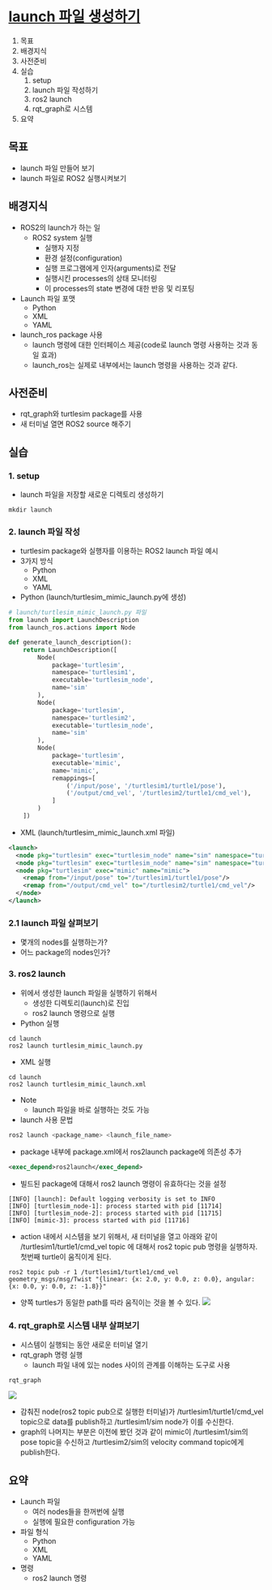 # [launch 파일 생성하기](https://docs.ros.org/en/humble/Tutorials/Intermediate/Launch/Creating-Launch-Files.html)
1. 목표
2. 배경지식
3. 사전준비
4. 실습
   1. setup
   2. launch 파일 작성하기
   3. ros2 launch
   4. rqt_graph로 시스템 
5. 요약

## 목표
* launch 파일 만들어 보기 
* launch 파일로 ROS2 실행시켜보기
## 배경지식
* ROS2의 launch가 하는 일
  * ROS2 system 실행
    * 실행자 지정
    * 환경 설정(configuration)
    * 실행 프로그램에게 인자(arguments)로 전달
    * 실행시킨 processes의 상태 모니터링
    * 이 processes의 state 변경에 대한 반응 및 리포팅
* Launch 파일 포맷
  * Python
  * XML
  * YAML
* launch_ros package 사용
  * launch 명령에 대한 인터페이스 제공(code로 launch 명령 사용하는 것과 동일 효과)
  * launch_ros는 실제로 내부에서는 launch 명령을 사용하는 것과 같다.

## 사전준비
* rqt_graph와 turtlesim package를 사용
* 새 터미널 열면 ROS2 source 해주기

## 실습
### 1. setup
* launch 파일을 저장할 새로운 디렉토리 생성하기
```
mkdir launch
```

### 2. launch 파일 작성
* turtlesim package와 실행자를 이용하는 ROS2 launch 파일 예시 
* 3가지 방식
  * Python
  * XML
  * YAML
* Python (launch/turtlesim_mimic_launch.py에 생성)
```python
# launch/turtlesim_mimic_launch.py 파일
from launch import LaunchDescription
from launch_ros.actions import Node

def generate_launch_description():
    return LaunchDescription([
        Node(
            package='turtlesim',
            namespace='turtlesim1',
            executable='turtlesim_node',
            name='sim'
        ),
        Node(
            package='turtlesim',
            namespace='turtlesim2',
            executable='turtlesim_node',
            name='sim'
        ),
        Node(
            package='turtlesim',
            executable='mimic',
            name='mimic',
            remappings=[
                ('/input/pose', '/turtlesim1/turtle1/pose'),
                ('/output/cmd_vel', '/turtlesim2/turtle1/cmd_vel'),
            ]
        )
    ])
```
* XML (launch/turtlesim_mimic_launch.xml 파일)
```xml
<launch>
  <node pkg="turtlesim" exec="turtlesim_node" name="sim" namespace="turtlesim1"/>
  <node pkg="turtlesim" exec="turtlesim_node" name="sim" namespace="turtlesim2"/>
  <node pkg="turtlesim" exec="mimic" name="mimic">
    <remap from="/input/pose" to="/turtlesim1/turtle1/pose"/>
    <remap from="/output/cmd_vel" to="/turtlesim2/turtle1/cmd_vel"/>
  </node>
</launch>
```
### 2.1 launch 파일 살펴보기
* 몇개의 nodes를 실행하는가?
* 어느 package의 nodes인가?

### 3. ros2 launch
* 위에서 생성한 launch 파일을 실행하기 위해서
  * 생성한 디렉토리(launch)로 진입
  * ros2 launch 명령으로 실행
* Python 실행
```
cd launch
ros2 launch turtlesim_mimic_launch.py
```
* XML 실행
```xml
cd launch
ros2 launch turtlesim_mimic_launch.xml
```
* Note
  * launch 파일을 바로 실행하는 것도 가능
* launch 사용 문법
```bash
ros2 launch <package_name> <launch_file_name>
```
* package 내부에 package.xml에서 ros2launch package에 의존성 추가
```xml
<exec_depend>ros2launch</exec_depend>
```
* 빌드된 package에 대해서 ros2 launch 명령이 유효하다는 것을 설정 

```
[INFO] [launch]: Default logging verbosity is set to INFO
[INFO] [turtlesim_node-1]: process started with pid [11714]
[INFO] [turtlesim_node-2]: process started with pid [11715]
[INFO] [mimic-3]: process started with pid [11716]
```

* action 내에서 시스템을 보기 위해서, 새 터미널을 열고 아래와 같이 /turtlesim1/turtle1/cmd_vel topic 에 대해서 ros2 topic pub 명령을 실행하자. 첫번째 turtle이 움직이게 된다.
```
ros2 topic pub -r 1 /turtlesim1/turtle1/cmd_vel geometry_msgs/msg/Twist "{linear: {x: 2.0, y: 0.0, z: 0.0}, angular: {x: 0.0, y: 0.0, z: -1.8}}"
```

* 양쪽 turtles가 동일한 path를 따라 움직이는 것을 볼 수 있다.
![](https://docs.ros.org/en/humble/_images/mimic.png)

### 4. rqt_graph로 시스템 내부 살펴보기
* 시스템이 실행되는 동안 새로운 터미널 열기
* rqt_graph 명령 실행
  * launch 파일 내에 있는 nodes 사이의 관계를 이해하는 도구로 사용
```
rqt_graph
```

![](https://docs.ros.org/en/humble/_images/mimic_graph.png)

* 감춰진 node(ros2 topic pub으로 실행한 터미널)가 /turtlesim1/turtle1/cmd_vel topic으로 data를 publish하고 /turtlesim1/sim node가 이를 수신한다.
* graph의 나머지는 부분은 이전에 봤던 것과 같이 mimic이 /turtlesim1/sim의 pose topic을 수신하고 /turtlesim2/sim의 velocity command topic에게 publish한다.

## 요약
* Launch 파일
  * 여러 nodes들을 한꺼번에 실행
  * 실행에 필요한 configuration 가능
* 파일 형식
  * Python
  * XML
  * YAML
* 명령
  * ros2 launch 명령